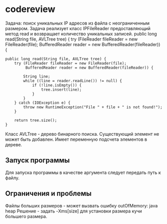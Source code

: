 # codereview
Задача: поиск уникальных IP адресов из файла с неограниченным размером.
Задача реализует класс IPFileReader предоставляющий метод read и возвращает количество уникальных записей.
public long read(String file, AVLTree tree) {
try (FileReader fileReader = new FileReader(file);
BufferedReader reader = new BufferedReader(fileReader)) {

    public long read(String file, AVLTree tree) {
        try (FileReader fileReader = new FileReader(file);
             BufferedReader reader = new BufferedReader(fileReader)) {

            String line;
            while ((line = reader.readLine()) != null) {
                if (!line.isEmpty()) {
                    tree.insert(line);
                }
            }
        } catch (IOException e) {
            throw new RuntimeException("File " + file + " is not found!");
        }

        return tree.size();
    }

Класс AVLTree - дерево бинарного поиска. Существующий элемент не может быть добавлен. Имеет переменную подсчета элементов в дереве.

## Запуск программы
Для запуска программы в качестве аргумента следует передать путь к файлу.

## Ограничения и проблемы
Файлы больших размеров - может вызвать ошибку outOfMemory: java heap
Решение - задать -Xms[size] для установки размера кучи большего размера.
